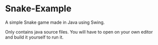 # Snake-Example
A simple Snake game made in Java using Swing.

Only contains java source files. You will have to open on your own editor and build it yourself to run it.
